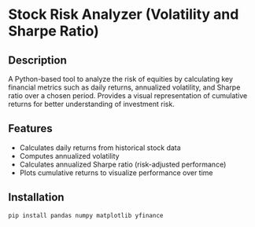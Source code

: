 # Stock Risk Analyzer (Volatility and Sharpe Ratio)

## Description
A Python-based tool to analyze the risk of equities by calculating key financial metrics such as daily returns, annualized volatility, and Sharpe ratio over a chosen period. Provides a visual representation of cumulative returns for better understanding of investment risk.

## Features
- Calculates daily returns from historical stock data
- Computes annualized volatility
- Calculates annualized Sharpe ratio (risk-adjusted performance)
- Plots cumulative returns to visualize performance over time

## Installation
```bash
pip install pandas numpy matplotlib yfinance
